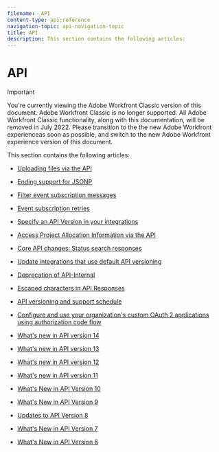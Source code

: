 ```yaml
---
filename: _API
content-type: api;reference
navigation-topic: api-navigation-topic
title: API
description: This section contains the following articles:
---
```


# API

>[!IMPORTANT]
>
>You're currently viewing the Adobe Workfront Classic version of this document. Adobe Workfront Classic is no longer supported. All Adobe Workfront Classic functionality, along with this documentation, will be removed in July 2022. Please transition to the the new Adobe Workfront experienceas soon as possible, and switch to the new Adobe Workfront experience version of this document.

This section contains the following articles:

* [Uploading files via the API](../../wf-api/api/uploading-files-api.md) 
* [Ending support for JSONP](../../wf-api/api/ending-support-jsonp.md) 
* [Filter event subscription messages](../../wf-api/api/filter-event-sub-messages.md) 
* [Event subscription retries](../../wf-api/api/event-sub-retries.md) 
* [Specify an API Version in your integrations](../../wf-api/api/specify-api-version-integrations.md) 
* [Access Project Allocation Information via the API](../../wf-api/api/access-proj-allocation-info-api.md) 
* [Core API changes: Status search responses](../../wf-api/api/api-changes-search.md) 
* [Update integrations that use default API versioning](../../wf-api/api/update-default-api-versioning.md) 
* [Deprecation of API-Internal](../../wf-api/api/deprecation-api-internal.md) 
* [Escaped characters in API Responses](../../wf-api/api/escaped-characters-api.md) 
* [API versioning and support schedule](../../wf-api/api/api-version-support-schedule.md) 
* [Configure and use your organization's custom OAuth 2 applications using authorization code flow](../../wf-api/api/oauth-app-code-token-flow.md)

  <!--
  <li data-mc-conditions="QuicksilverOrClassic.Draft mode"><a href="../../wf-api/api/oauth-app-jwt-flow.md" class="MCXref xref" xrefformat="{para}">Configure and use your organization's custom OAuth 2 applications using JWT flow</a> </li>
  -->

* [What's new in API version 14](../../wf-api/api/new-api-version-14.md) 
* [What's new in API version 13](../../wf-api/api/new-api-version-13.md) 
* [What's new in API version 12](../../wf-api/api/new-api-version-12.md) 
* [What's new in API version 11](../../wf-api/api/new-api-version-11.md) 
* [What's New in API Version 10](../../wf-api/api/new-api-version-10.md) 
* [What's New in API Version 9](../../wf-api/api/new-api-version-9.md) 
* [Updates to API Version 8](../../wf-api/api/new-api-version-8-updates.md) 
* [What's New in API Version 7](../../wf-api/api/new-api-version-7.md) 
* [What's New in API Version 6](../../wf-api/api/new-api-version-6.md)

